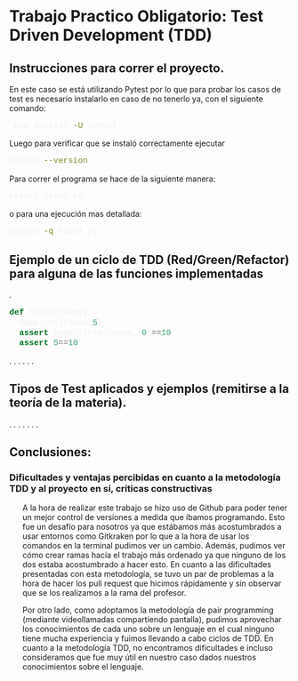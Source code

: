 # Trabajo Practico Obligatorio: Test Driven Development (TDD)
<style>
code {
  font-family: Consolas,"courier new";
  color: #f1f1f1;
  background-color: #000000;
  padding: 2px;
  font-size: 105%;
}
</style>


## Instrucciones para correr el proyecto.

En este caso se está utilizando Pytest por lo que para probar los casos de test
es necesario instalarlo en caso de no tenerlo ya, con el siguiente comando:

```bash
 pip install -U pytest
```

Luego para verificar que se instaló correctamente ejecutar

```bash
pytest --version
```

Para correr el programa se hace de la siguiente manera:

```bash
pytest test1.py
```
o para una ejecución mas detallada:
```bash
pytest -q test1.py 
```
 

## Ejemplo de un ciclo de TDD (Red/Green/Refactor) para alguna de las funciones implementadas
.
```python
def testStrike():
  Game.roll(Game,5)
  assert Game.strike(Game, 0)==10
  assert 5==10
```
.
.
.
.
.
.
## Tipos de Test aplicados y ejemplos (remitirse a la teoría de la materia).
.
.
.
.
.
.
.
## Conclusiones:
### Dificultades y ventajas percibidas en cuanto a la metodología TDD y al proyecto en sí, críticas constructivas
<ul>
  <p>A la hora de realizar este trabajo se hizo uso de Github para poder tener un mejor control de versiones a medida que íbamos programando. Esto fue un desafío para nosotros ya que estábamos más acostumbrados a usar entornos como Gitkraken por lo que a la hora de usar los comandos en la terminal pudimos ver un cambio. Además, pudimos ver cómo crear ramas hacía el trabajo más ordenado ya que ninguno de los dos estaba acostumbrado a hacer esto. En cuanto a las dificultades presentadas con esta metodología, se tuvo un par de problemas a la hora de hacer los pull request que hicimos rápidamente y sin observar que se los realizamos a la rama del profesor.</p>  
  <p>Por otro lado, como adoptamos la metodología de pair programming (mediante videollamadas compartiendo pantalla), pudimos aprovechar los conocimientos de cada uno sobre un lenguaje en el cual ninguno tiene mucha experiencia y fuimos llevando a cabo ciclos de TDD.  En cuanto a la metodología TDD, no encontramos dificultades e incluso consideramos que fue muy útil en nuestro caso dados nuestros conocimientos sobre el lenguaje.</p>
